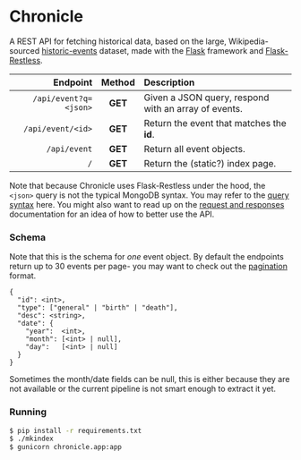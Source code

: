 # Chronicle

A REST API for fetching historical data, based on the
large, Wikipedia-sourced [historic-events] dataset,
made with the [Flask] framework and [Flask-Restless].

| Endpoint               | Method | Description |
|-----------------------:|:------:|:------------|
| `/api/event?q=<json>`  |**GET** | Given a JSON query, respond with an array of events. |
| `/api/event/<id>`      |**GET** | Return the event that matches the **id**. |
| `/api/event`           |**GET** | Return all event objects. |
| `/`                    |**GET** | Return the (static?) index page. |

Note that because Chronicle uses Flask-Restless under the
hood, the `<json>` query is not the typical MongoDB syntax.
You may refer to the [query syntax] here. You might also
want to read up on the [request and responses] documentation
for an idea of how to better use the API.

### Schema

Note that this is the schema for *one* event object.
By default the endpoints return up to 30 events per
page- you may want to check out the [pagination]
format.

    {
      "id": <int>,
      "type": ["general" | "birth" | "death"],
      "desc": <string>,
      "date": {
        "year":  <int>,
        "month": [<int> | null],
        "day":   [<int> | null]
      }
    }

Sometimes the month/date fields can be null, this is
either because they are not available or the current
pipeline is not smart enough to extract it yet.

### Running

```sh
$ pip install -r requirements.txt
$ ./mkindex
$ gunicorn chronicle.app:app
```

[historic-events]: https://github.com/tuvalie/historic_events
[Flask]: https://flask.pocoo.org
[Flask-Restless]: flask-restless.readthedocs.org/en/latest/
[query syntax]: http://flask-restless.readthedocs.org/en/latest/searchformat.html
[request and responses]: http://flask-restless.readthedocs.org/en/latest/requestformat.html
[pagination]: http://flask-restless.readthedocs.org/en/latest/requestformat.html#clientpagination
